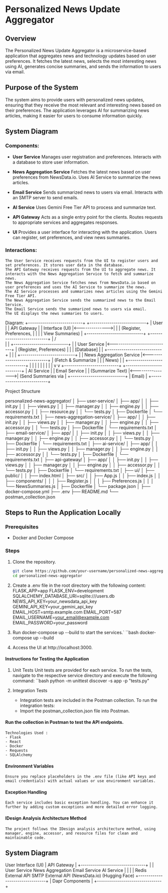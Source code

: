# Personalized News Update Aggregator

## Overview

The Personalized News Update Aggregator is a microservice-based application that aggregates news and technology updates based on user preferences. It fetches the latest news, selects the most interesting news using AI, generates concise summaries, and sends the information to users via email.

## Purpose of the System

The system aims to provide users with personalized news updates, ensuring that they receive the most relevant and interesting news based on their preferences. The application leverages AI for summarizing news articles, making it easier for users to consume information quickly.

## System Diagram

### Components:

- **User Service** 
    Manages user registration and preferences.
    Interacts with a database to store user information.

- **News Aggregation Service**
    Fetches the latest news based on user preferences from NewsData.io.
    Uses AI Service to summarize the news articles.

- **Email Service**
    Sends summarized news to users via email.
    Interacts with an SMTP server to send emails.

- **AI Service**
    Uses Gemini Free Tier API to process and summarize text.

- **API Gateway**
    Acts as a single entry point for the clients.
    Routes requests to appropriate services and aggregates responses.

- **UI**
    Provides a user interface for interacting with the application.
    Users can register, set preferences, and view news summaries.

### Interactions:
    The User Service receives requests from the UI to register users and set preferences. It stores user data in the database.
    The API Gateway receives requests from the UI to aggregate news. It interacts with the News Aggregation Service to fetch and summarize news.
    The News Aggregation Service fetches news from NewsData.io based on user preferences and uses the AI Service to summarize the news.
    The AI Service processes and summarizes news articles using the Gemini Free Tier API.
    The News Aggregation Service sends the summarized news to the Email Service.
    The Email Service sends the summarized news to users via email.
    The UI displays the news summaries to users.

 Diagram:
+---------------------------+                +----------------------------+
|          User             |                |         API Gateway        |
|   Interface (UI)          |<-------------->|                            |
|  (Register, Preferences,  |                |                            |
|    View Summaries)        |                +----------------------------+
+---------------------------+                             |
                                                         / \
                                                          |
                                                          |
+---------------------------+                             |
|      User Service         |<----------------------------+
|  (Register, Preferences)  |                             |
|       [Database]          |                             |
+---------------------------+                             |
                                                          |
                                                          |
+---------------------------+                             |
|  News Aggregation Service |<----------------------------+
|    (Fetch & Summarize     |                             |
|        News)              |                             |
+---------------------------+                             |
                    |                                     |
                    |                                     |
                    |                                     |
                    |                                     |
                    v                                     v
+---------------------------+                  +--------------------------+
|      AI Service           |                  |       Email Service      |
|   (Summarize Text)        |<---------------->|   (Send Summaries via    |
+---------------------------+                  |           Email)         |
                                               +--------------------------+


 Project Structure

personalized-news-aggregator/
│
├── user-service/
│ ├── app/
│ │ ├── init.py
│ │ ├── views.py
│ │ ├── manager.py
│ │ ├── engine.py
│ │ ├── accessor.py
│ │ ├── resource.py
│ │ └── tests.py
│ ├── Dockerfile
│ └── requirements.txt
│
├── news-aggregation-service/
│ ├── app/
│ │ ├── init.py
│ │ ├── views.py
│ │ ├── manager.py
│ │ ├── engine.py
│ │ ├── accessor.py
│ │ └── tests.py
│ ├── Dockerfile
│ └── requirements.txt
│
├── email-service/
│ ├── app/
│ │ ├── init.py
│ │ ├── views.py
│ │ ├── manager.py
│ │ ├── engine.py
│ │ ├── accessor.py
│ │ └── tests.py
│ ├── Dockerfile
│ └── requirements.txt
│
├── ai-service/
│ ├── app/
│ │ ├── init.py
│ │ ├── views.py
│ │ ├── manager.py
│ │ ├── engine.py
│ │ ├── accessor.py
│ │ └── tests.py
│ ├── Dockerfile
│ └── requirements.txt
│
├── api-gateway/
│ ├── app/
│ │ ├── init.py
│ │ ├── views.py
│ │ ├── manager.py
│ │ ├── engine.py
│ │ ├── accessor.py
│ │ └── tests.py
│ ├── Dockerfile
│ └── requirements.txt
│
├── ui/
│ ├── public/
│ │ ├── index.html
│ ├── src/
│ │ ├── App.js
│ │ ├── index.js
│ │ ├── components/
│ │ │ ├── Register.js
│ │ │ ├── Preferences.js
│ │ │ └── NewsSummaries.js
│ ├── Dockerfile
│ └── package.json
│
├── docker-compose.yml
├── .env
├── README.md
└── postman_collection.json


## Steps to Run the Application Locally

### Prerequisites

- Docker and Docker Compose

### Steps

1. Clone the repository.
   ```bash
   git clone https://github.com/your-username/personalized-news-aggregator.git
   cd personalized-news-aggregator


2. Create a .env file in the root directory with the following content:
    FLASK_APP=app
    FLASK_ENV=development
    SQLALCHEMY_DATABASE_URI=sqlite:///users.db
    NEWS_API_KEY=your_newsdata_api_key
    GEMINI_API_KEY=your_gemini_api_key
    EMAIL_HOST=smtp.example.com
    EMAIL_PORT=587
    EMAIL_USERNAME=your_email@example.com
    EMAIL_PASSWORD=your_password


3. Run docker-compose up --build to start the services.`
    ``bash
    docker-compose up --build

4. Access the UI at http://localhost:3000.
   
#### Instructions for Testing the Application
1. Unit Tests
    Unit tests are provided for each service. To run the tests, navigate to the respective service directory and execute the following command:
    ``bash
    python -m unittest discover -s app -p "tests.py"

2. Integration Tests
    - Integration tests are included in the Postman collection. To run the integration tests:
    - Import the postman_collection.json file into Postman.

#### Run the collection in Postman to test the API endpoints.
    Technologies Used :
    - Flask
    - React
    - Docker
    - Requests
    - SQLAlchemy

#### Environment Variables
    Ensure you replace placeholders in the .env file (like API keys and email credentials) with actual values or use environment variables.

#### Exception Handling
    Each service includes basic exception handling. You can enhance it further by adding custom exceptions and more detailed error logging.

#### IDesign Analysis Architecture Method
    The project follows the IDesign analysis architecture method, using manager, engine, accessor, and resource files for clean and maintainable code.


## System Diagram
User Interface (UI)
      |
API Gateway
      |
      +--------------------------------+
      |                                |
User Service  News Aggregation  Email Service  AI Service
      |            |                 |              |
   Redis       External API       SMTP           External API
               (NewsData.io)                    (Hugging Face)
            +--------------------------------+
            |          Dapr Components       |
            +--------------------------------+
